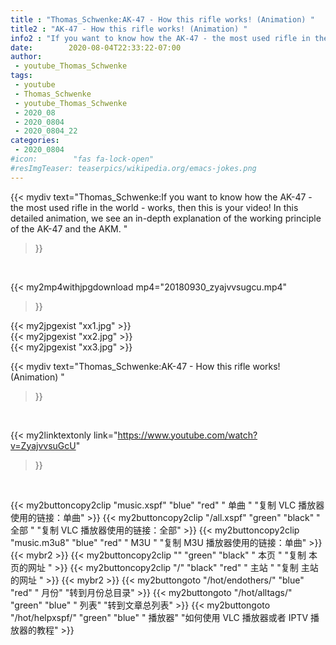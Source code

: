 ```yaml
---
title : "Thomas_Schwenke:AK-47 - How this rifle works! (Animation) "
title2 : "AK-47 - How this rifle works! (Animation) "
info2 : "If you want to know how the AK-47 - the most used rifle in the world - works, then this is your video! In this detailed animation, we see an in-depth explanation of the working principle of the AK-47 and the AKM. "
date:        2020-08-04T22:33:22-07:00
author:
 - youtube_Thomas_Schwenke
tags:
 - youtube
 - Thomas_Schwenke
 - youtube_Thomas_Schwenke
 - 2020_08
 - 2020_0804
 - 2020_0804_22
categories:
 - 2020_0804
#icon:        "fas fa-lock-open"
#resImgTeaser: teaserpics/wikipedia.org/emacs-jokes.png
---
```


{{< mydiv text="Thomas_Schwenke:If you want to know how the AK-47 - the most used rifle in the world - works, then this is your video! In this detailed animation, we see an in-depth explanation of the working principle of the AK-47 and the AKM. "
>}}
<br>


{{< my2mp4withjpgdownload mp4="20180930_zyajvvsugcu.mp4"
>}}

{{< my2jpgexist "xx1.jpg" >}}<br>
{{< my2jpgexist "xx2.jpg" >}}<br>
{{< my2jpgexist "xx3.jpg" >}}<br>



{{< mydiv text="Thomas_Schwenke:AK-47 - How this rifle works! (Animation) "
>}}
<br>

{{< my2linktextonly link="https://www.youtube.com/watch?v=ZyajvvsuGcU"
>}}


<br>

{{< my2buttoncopy2clip "music.xspf"        "blue"   "red"    " 单曲 "  "复制 VLC 播放器使用的链接：单曲" >}} {{< my2buttoncopy2clip "/all.xspf"         "green"  "black"  " 全部 "  "复制 VLC 播放器使用的链接：全部" >}} {{< my2buttoncopy2clip "music.m3u8"        "blue"   "red"    " M3U  "    "复制 M3U 播放器使用的链接：单曲" >}} {{< mybr2 >}} {{< my2buttoncopy2clip ""                  "green"  "black"  " 本页 "    "复制 本页的网址 " >}} {{< my2buttoncopy2clip "/"                 "black"  "red"    " 主站 "    "复制 主站的网址 " >}} {{< mybr2 >}} {{< my2buttongoto      "/hot/endothers/"   "blue"   "red"    " 月份"   "转到月份总目录" >}} {{< my2buttongoto      "/hot/alltags/"     "green"  "blue"   " 列表"   "转到文章总列表" >}} {{< my2buttongoto      "/hot/helpxspf/"    "green"  "blue"   " 播放器" "如何使用 VLC 播放器或者 IPTV 播放器的教程" >}} 
